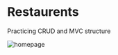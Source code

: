 <h1> Restaurents </h1>
  <p> Practicing CRUD and MVC structure </p> 
<img src="https://github.com/victoria-vassi/rails-yelp-mvp/raw/master/app/assets/images/.png" alt="homepage" title="Homepage" style="max-width:100%;">
